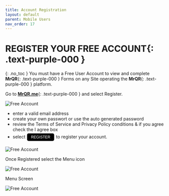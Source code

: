 ```yaml
---
title: Account Registration
layout: default
parent: Mobile Users
nav_order: 17
---
```

<html>
<head>
<style>
.button {
  padding: 5px 12px;
  text-align: center;
  text-decoration: none;
  display: inline-block;
  font-size: 12px;
  margin: 4px 2px;
  cursor: pointer; }
.button1 {background-color: #000000;} /* Black */
.button2 {background-color: white;}
.button3 {background-color: red;}
.button4 {background-color: #4338CA;} /* MrQR Purple */
.button5 {background-color: white;}
.button1 {color: white;}
.button2 {color: black;}
.button3 {color: white;}
.button4 {color: white;}
.button5 {color: black;}
.button1 {border: none;}
.button2 {border: 1px solid grey}
.button3 {border: none;}
.button4 {border: none;}
.button5 {border: 1px;}  /* MrQR Purple */
.button5 {border-color: #4338CA;}  /* MrQR Purple */ 
.button1 {border-radius: 5px;}
.button2 {border-radius: 5px;}
.button3 {border-radius: 12px;}
.button4 {border-radius: 12px;}
.button5 {border-radius: 12px;}
  
</style>
</head>
</html>

# **REGISTER YOUR FREE ACCOUNT**{: .text-purple-000 }
{: .no_toc }
You must have a Free User Account to view and complete **MrQR**{: .text-purple-000 } Forms on any Site operating the **MrQR**{: .text-purple-000 } platform.

Go to **[MrQR.me](https://mrqr.me/)**{: .text-purple-000 } and select Register.

![Free Account](/update/Images/register-account-1.png "RESGISTER")

* enter a valid email address
* create your own passwort or use the auto generated password
* review the Terms of Service and Privacy Policy conditions & if you agree check the I agree box
* select  <button class="button button1">REGISTER</button> to register your account.

![Free Account](/update/Images/register-account-2.png "RESGISTER")

Once Registered select the Menu icon

![Free Account](/update/Images/register-account-3.png "RESGISTER")

Menu Screen

![Free Account](/update/Images/register-account-4.png "RESGISTER")
